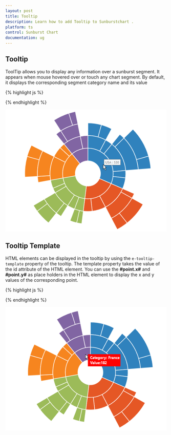 ```yaml
---
layout: post
title: Tooltip
description: Learn how to add Tooltip to Sunburstchart .
platform: ts
control: Sunburst Chart
documentation: ug
---
```


## Tooltip  

ToolTip allows you to display any information over a sunburst segment. It appears when mouse hovered over or touch any chart segment. By default, it displays the corresponding segment category name and its value

{% highlight js %}

<div id="container" ej-sunburstchart e-tooltip-visible="true">					
</div>

{% endhighlight %}

![](Tooltip_images/Tooltip_img1.png)

## Tooltip Template   

HTML elements can be displayed in the tooltip by using the `e-tooltip-template` property of the tooltip. The template property takes the value of the id attribute of the HTML element. You can use the **#point.x#** and **#point.y#** as place holders in the HTML element to display the x and y values of the corresponding point.

{% highlight js %}

<div id="Tooltip" style="display: none;">
        <div id="value" style="background-color:red;padding-top:3px;padding-right:3px">
            <div>
                <label id="efpercentage" style="color:white">
                    &nbsp;&nbsp;Category:&nbsp;#point.x#
                   <br />&nbsp;&nbsp;Value:#point.y#
                </label>
            </div>
        </div>
    </div>

<div id="container" ej-sunburstchart e-tooltip-visible="true" e-tooltip-template="Tooltip">					
</div>


{% endhighlight %}

![](Tooltip_images/Tooltip_img2.png)
